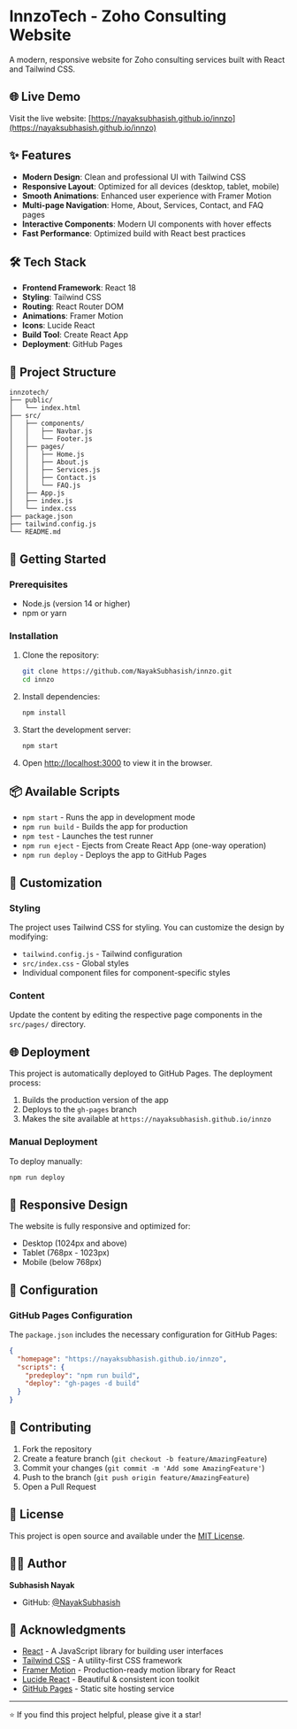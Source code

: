 # InnzoTech - Zoho Consulting Website

A modern, responsive website for Zoho consulting services built with React and Tailwind CSS.

## 🌐 Live Demo

Visit the live website: [https://nayaksubhasish.github.io/innzo](https://nayaksubhasish.github.io/innzo)

## ✨ Features

- **Modern Design**: Clean and professional UI with Tailwind CSS
- **Responsive Layout**: Optimized for all devices (desktop, tablet, mobile)
- **Smooth Animations**: Enhanced user experience with Framer Motion
- **Multi-page Navigation**: Home, About, Services, Contact, and FAQ pages
- **Interactive Components**: Modern UI components with hover effects
- **Fast Performance**: Optimized build with React best practices

## 🛠️ Tech Stack

- **Frontend Framework**: React 18
- **Styling**: Tailwind CSS
- **Routing**: React Router DOM
- **Animations**: Framer Motion
- **Icons**: Lucide React
- **Build Tool**: Create React App
- **Deployment**: GitHub Pages

## 📁 Project Structure

```
innzotech/
├── public/
│   └── index.html
├── src/
│   ├── components/
│   │   ├── Navbar.js
│   │   └── Footer.js
│   ├── pages/
│   │   ├── Home.js
│   │   ├── About.js
│   │   ├── Services.js
│   │   ├── Contact.js
│   │   └── FAQ.js
│   ├── App.js
│   ├── index.js
│   └── index.css
├── package.json
├── tailwind.config.js
└── README.md
```

## 🚀 Getting Started

### Prerequisites

- Node.js (version 14 or higher)
- npm or yarn

### Installation

1. Clone the repository:
   ```bash
   git clone https://github.com/NayakSubhasish/innzo.git
   cd innzo
   ```

2. Install dependencies:
   ```bash
   npm install
   ```

3. Start the development server:
   ```bash
   npm start
   ```

4. Open [http://localhost:3000](http://localhost:3000) to view it in the browser.

## 📦 Available Scripts

- `npm start` - Runs the app in development mode
- `npm run build` - Builds the app for production
- `npm test` - Launches the test runner
- `npm run eject` - Ejects from Create React App (one-way operation)
- `npm run deploy` - Deploys the app to GitHub Pages

## 🎨 Customization

### Styling
The project uses Tailwind CSS for styling. You can customize the design by modifying:
- `tailwind.config.js` - Tailwind configuration
- `src/index.css` - Global styles
- Individual component files for component-specific styles

### Content
Update the content by editing the respective page components in the `src/pages/` directory.

## 🌐 Deployment

This project is automatically deployed to GitHub Pages. The deployment process:

1. Builds the production version of the app
2. Deploys to the `gh-pages` branch
3. Makes the site available at `https://nayaksubhasish.github.io/innzo`

### Manual Deployment

To deploy manually:

```bash
npm run deploy
```

## 📱 Responsive Design

The website is fully responsive and optimized for:
- Desktop (1024px and above)
- Tablet (768px - 1023px)
- Mobile (below 768px)

## 🔧 Configuration

### GitHub Pages Configuration

The `package.json` includes the necessary configuration for GitHub Pages:

```json
{
  "homepage": "https://nayaksubhasish.github.io/innzo",
  "scripts": {
    "predeploy": "npm run build",
    "deploy": "gh-pages -d build"
  }
}
```

## 🤝 Contributing

1. Fork the repository
2. Create a feature branch (`git checkout -b feature/AmazingFeature`)
3. Commit your changes (`git commit -m 'Add some AmazingFeature'`)
4. Push to the branch (`git push origin feature/AmazingFeature`)
5. Open a Pull Request

## 📄 License

This project is open source and available under the [MIT License](LICENSE).

## 👨‍💻 Author

**Subhasish Nayak**
- GitHub: [@NayakSubhasish](https://github.com/NayakSubhasish)

## 🙏 Acknowledgments

- [React](https://reactjs.org/) - A JavaScript library for building user interfaces
- [Tailwind CSS](https://tailwindcss.com/) - A utility-first CSS framework
- [Framer Motion](https://www.framer.com/motion/) - Production-ready motion library for React
- [Lucide React](https://lucide.dev/) - Beautiful & consistent icon toolkit
- [GitHub Pages](https://pages.github.com/) - Static site hosting service

---

⭐ If you find this project helpful, please give it a star! 